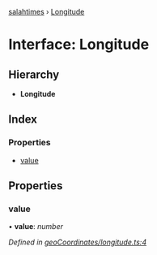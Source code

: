 [salahtimes](../README.md) › [Longitude](longitude.md)

# Interface: Longitude

## Hierarchy

* **Longitude**

## Index

### Properties

* [value](longitude.md#value)

## Properties

###  value

• **value**: *number*

*Defined in [geoCoordinates/longitude.ts:4](https://github.com/doniseferi/salahtimes/blob/1ae9cae/src/geoCoordinates/longitude.ts#L4)*
